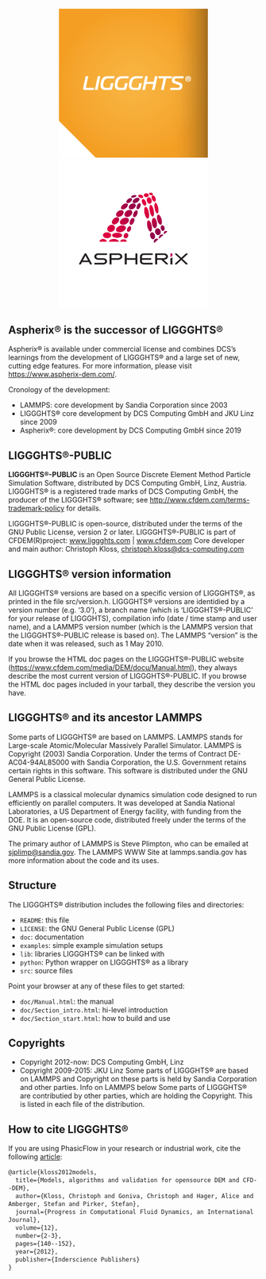 <div align ="center">
<p float="left">
  <img src="doc/liggghts_logo.jpg" width="300" />
  <img src="doc/aspherix_logo.png" width="300" /> 
</p>

</div>

## Aspherix® is the successor of LIGGGHTS®

Aspherix® is available under commercial license and combines DCS’s learnings from the development of LIGGGHTS® and a large set of new, cutting edge features. For more information, please visit https://www.aspherix-dem.com/.

Cronology of the development:
* LAMMPS: core development by Sandia Corporation since 2003
* LIGGGHTS® core development by DCS Computing GmbH and JKU Linz since 2009
* Aspherix®: core development by DCS Computing GmbH since 2019

</div>

## LIGGGHTS®-PUBLIC

**LIGGGHTS®-PUBLIC** is an Open Source Discrete Element Method Particle Simulation Software, distributed by DCS Computing GmbH, Linz, Austria.
LIGGGHTS® is a registered trade marks of DCS Computing GmbH, the producer of the LIGGGHTS® software; see http://www.cfdem.com/terms-trademark-policy for details.

</div>

LIGGGHTS®-PUBLIC is open-source, distributed under the terms of the GNU Public License, version 2 or later. LIGGGHTS®-PUBLIC is part of CFDEM(R)project: www.liggghts.com | www.cfdem.com
Core developer and main author: Christoph Kloss, christoph.kloss@dcs-computing.com

## LIGGGHTS® version information
All LIGGGHTS® versions are based on a specific version of LIGGGHTS®, as printed in the file src/version.h. LIGGGHTS® versions are identidied by a version number (e.g. ‘3.0’), a branch name (which is ‘LIGGGHTS®-PUBLIC’ for your release of LIGGGHTS), compilation info (date / time stamp and user name), and a LAMMPS version number (which is the LAMMPS version that the LIGGGHTS®-PUBLIC release is based on). The LAMMPS “version” is the date when it was released, such as 1 May 2010.

</div>

If you browse the HTML doc pages on the LIGGGHTS®-PUBLIC website (https://www.cfdem.com/media/DEM/docu/Manual.html), they always describe the most current version of LIGGGHTS®-PUBLIC. If you browse the HTML doc pages included in your tarball, they describe the version you have.

## LIGGGHTS® and its ancestor LAMMPS
Some parts of LIGGGHTS® are based on LAMMPS. LAMMPS stands for Large-scale Atomic/Molecular Massively Parallel Simulator. 
LAMMPS is Copyright (2003) Sandia Corporation.  Under the terms of Contract DE-AC04-94AL85000 with Sandia Corporation, the U.S. Government retains certain rights in this software.  This software is distributed under the GNU General Public License. 

</div>

LAMMPS is a classical molecular dynamics simulation code designed to run efficiently on parallel computers. It was developed at Sandia National Laboratories, a US Department of Energy facility, with funding from the DOE.  It is an open-source code, distributed freely under the terms of the GNU Public License (GPL).

</div>

The primary author of LAMMPS is Steve Plimpton, who can be emailed at sjplimp@sandia.gov.  The LAMMPS WWW Site at lammps.sandia.gov has more information about the code and its uses.

## Structure
The LIGGGHTS® distribution includes the following files and directories:

* `README`: this file
* `LICENSE`: the GNU General Public License (GPL)
* `doc`: documentation
* `examples`: simple example simulation setups
* `lib`: libraries LIGGGHTS® can be linked with
* `python`: Python wrapper on LIGGGHTS® as a library
* `src`: source files

Point your browser at any of these files to get started:

* `doc/Manual.html`: the manual
* `doc/Section_intro.html`: hi-level introduction
* `doc/Section_start.html`: how to build and use

## Copyrights
* Copyright 2012-now: DCS Computing GmbH, Linz
* Copyright 2009-2015: JKU Linz
Some parts of LIGGGHTS® are based on LAMMPS and Copyright on these
parts is held by Sandia Corporation and other parties. Info on LAMMPS below
Some parts of LIGGGHTS® are contributied by other parties, which are
holding the Copyright. This is listed in each file of the distribution.

## How to cite LIGGGHTS®
If you are using PhasicFlow in your research or industrial work, cite the following [article](https://www.researchgate.net/profile/Stefan-Pirker/publication/264439676_Models_algorithms_and_validation_for_opensource_DEM_and_CFD-DEM/links/56af5af108ae28588c62fd16/Models-algorithms-and-validation-for-opensource-DEM-and-CFD-DEM.pdf):
```
@article{kloss2012models,
  title={Models, algorithms and validation for opensource DEM and CFD--DEM},
  author={Kloss, Christoph and Goniva, Christoph and Hager, Alice and Amberger, Stefan and Pirker, Stefan},
  journal={Progress in Computational Fluid Dynamics, an International Journal},
  volume={12},
  number={2-3},
  pages={140--152},
  year={2012},
  publisher={Inderscience Publishers}
}
```
